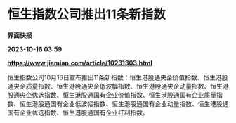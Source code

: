 # 恒生指数公司推出11条新指数
**界面快报**

**2023-10-16 03:59**

**https://www.jiemian.com/article/10231303.html**

恒生指数公司10月16日宣布推出11条新指数：恒生港股通央企价值指数、恒生港股通央企质量指数、恒生港股通央企低波幅指数、恒生港股通央企动量指数、恒生港股通央企优选指数、恒生港股通国有企业价值指数、恒生港股通国有企业质量指数、恒生港股通国有企业低波幅指数、恒生港股通国有企业动量指数、恒生港股通国有企业优选指数、恒生港股通国有企业红利指数。